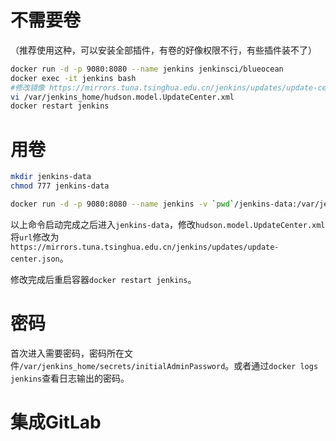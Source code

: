 # 不需要卷

（推荐使用这种，可以安装全部插件，有卷的好像权限不行，有些插件装不了）

```bash
docker run -d -p 9080:8080 --name jenkins jenkinsci/blueocean
docker exec -it jenkins bash
#修改镜像 https://mirrors.tuna.tsinghua.edu.cn/jenkins/updates/update-center.json
vi /var/jenkins_home/hudson.model.UpdateCenter.xml
docker restart jenkins
```

# 用卷

```bash
mkdir jenkins-data
chmod 777 jenkins-data

docker run -d -p 9080:8080 --name jenkins -v `pwd`/jenkins-data:/var/jenkins_home  jenkinsci/blueocean
```

以上命令启动完成之后进入`jenkins-data`，修改`hudson.model.UpdateCenter.xml`将`url`修改为`https://mirrors.tuna.tsinghua.edu.cn/jenkins/updates/update-center.json`。

修改完成后重启容器`docker restart jenkins`。

# 密码

首次进入需要密码，密码所在文件`/var/jenkins_home/secrets/initialAdminPassword`。或者通过`docker logs jenkins`查看日志输出的密码。

# 集成GitLab

